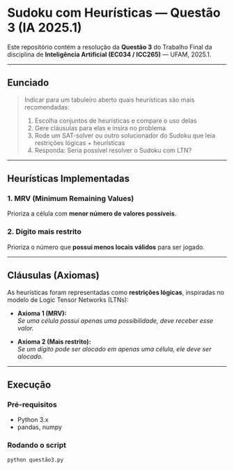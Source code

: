 # Sudoku com Heurísticas — Questão 3 (IA 2025.1)

Este repositório contém a resolução da **Questão 3** do Trabalho Final da disciplina de **Inteligência Artificial (EC034 / ICC265)** — UFAM, 2025.1.

---

## Eunciado

> Indicar para um tabuleiro aberto quais heurísticas são mais recomendadas:
>
> 1. Escolha conjuntos de heurísticas e compare o uso delas  
> 2. Gere cláusulas para elas e insira no problema  
> 3. Rode um SAT-solver ou outro solucionador do Sudoku que leia restrições lógicas + heurísticas  
> 4. Responda: Seria possível resolver o Sudoku com LTN?

---

## Heurísticas Implementadas

### 1. **MRV (Minimum Remaining Values)**
Prioriza a célula com **menor número de valores possíveis**.

### 2. **Dígito mais restrito**
Prioriza o número que **possui menos locais válidos** para ser jogado.

---

## Cláusulas (Axiomas)

As heurísticas foram representadas como **restrições lógicas**, inspiradas no modelo de Logic Tensor Networks (LTNs):

- **Axioma 1 (MRV):**  
  _Se uma célula possui apenas uma possibilidade, deve receber esse valor._

- **Axioma 2 (Mais restrito):**  
  _Se um dígito pode ser alocado em apenas uma célula, ele deve ser alocado._

---

## Execução

### Pré-requisitos
- Python 3.x
- pandas, numpy

### Rodando o script
```bash
python questão3.py

